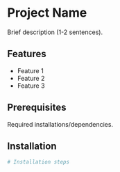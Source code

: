# Project Name
Brief description (1-2 sentences).

## Features
- Feature 1
- Feature 2
- Feature 3

## Prerequisites
Required installations/dependencies.

## Installation
```bash
# Installation steps

